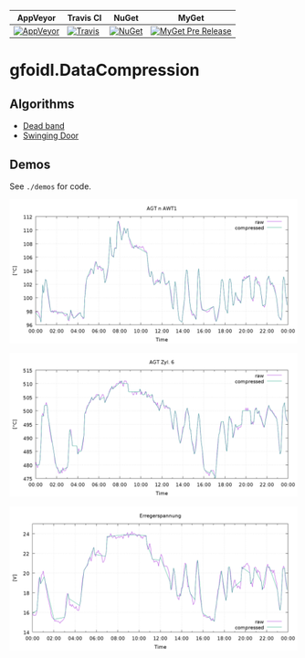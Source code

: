 | AppVeyor |  Travis CI | NuGet | MyGet |  
| -- | -- | -- | -- |  
| [![AppVeyor](https://img.shields.io/appveyor/ci/GntherFoidl/datacompression.svg?style=flat-square)](https://ci.appveyor.com/project/GntherFoidl/datacompression) | [![Travis](https://img.shields.io/travis/gfoidl/DataCompression.svg?style=flat-square)](https://travis-ci.org/gfoidl/DataCompression) | [![NuGet](https://img.shields.io/nuget/v/gfoidl.DataCompression.svg?style=flat-square)](https://www.nuget.org/packages/gfoidl.DataCompression/) | [![MyGet Pre Release](https://img.shields.io/myget/gfoidl/vpre/gfoidl.DataCompression.svg?style=flat-square)](https://www.myget.org/feed/gfoidl/package/nuget/gfoidl.DataCompression) |   

# gfoidl.DataCompression

## Algorithms

* [Dead band](./doc/DeadBand.md)  
* [Swinging Door](./doc/SwingingDoor.md)

## Demos

See `./demos` for code.

![](./doc/images/demo_01.png)

![](./doc/images/demo_02.png)

![](./doc/images/demo_03.png)